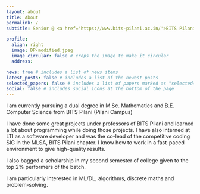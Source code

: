 ```yaml
---
layout: about
title: About
permalink: /
subtitle: Senior @ <a href='https://www.bits-pilani.ac.in/'>BITS Pilani</a> | Research Assistant @ <a href='https://bitsiotlab.com/'>BITS IOT Lab</a> | Ex-Software Engineer Intern @ <a href='https://www.linkedin.com/company/l&t-infotech/?originalSubdomain=in'>LTI</a> | Ex-Competetive Coding SIG Lead @ <a href='https://www.linkedin.com/company/mlsa-bits-pilani/?originalSubdomain=in'>MLSA, BITS Pilani Chapter</a>

profile:
  align: right
  image: DP-modified.jpeg
  image_circular: false # crops the image to make it circular
  address:

news: true # includes a list of news items
latest_posts: false # includes a list of the newest posts
selected_papers: false # includes a list of papers marked as "selected={true}"
social: false # includes social icons at the bottom of the page
---
```


<!-- **This website is under construction. Kindly visit later.** -->

I am currently pursuing a dual degree in M.Sc. Mathematics and B.E. Computer Science from BITS Pilani (Pilani Campus)

I have done some great projects under professors of BITS Pilani and learned a lot about programming while doing those projects. I have also interned at LTI as a software developer and was the co-lead of the competitive coding SIG in the MLSA, BITS Pilani chapter. I know how to work in a fast-paced environment to give high-quality results.

I also bagged a scholarship in my second semester of college given to the top 2% performers of the batch.

I am particularly interested in ML/DL, algorithms, discrete maths and problem-solving.

<!-- Write your biography here. Tell the world about yourself. Link to your favorite [subreddit](http://reddit.com). You can put a picture in, too. The code is already in, just name your picture `prof_pic.jpg` and put it in the `img/` folder.

Put your address / P.O. box / other info right below your picture. You can also disable any of these elements by editing `profile` property of the YAML header of your `_pages/about.md`. Edit `_bibliography/papers.bib` and Jekyll will render your [publications page](/al-folio/publications/) automatically.

Link to your social media connections, too. This theme is set up to use [Font Awesome icons](http://fortawesome.github.io/Font-Awesome/) and [Academicons](https://jpswalsh.github.io/academicons/), like the ones below. Add your Facebook, Twitter, LinkedIn, Google Scholar, or just disable all of them. -->

<!-- <a href='#'>Affiliations</a>. Address. Contacts. Moto. Etc. -->


<!-- <a href='https://www.bits-pilani.ac.in/pilani/pratiknarang/MultiCog'>MutliCog Research Group</a> -->